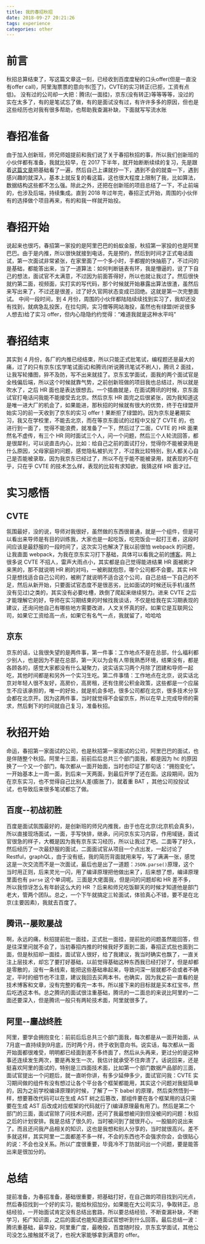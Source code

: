 ```yaml
---
title: 我的春招秋招
date: 2018-09-27 20:21:26
tags: experience
categories: other
---
```

# 前言
秋招总算结束了，写这篇文章这一刻，已经收到百度度秘的口头offer(但是一直没有offer call)，阿里淘票票的意向书(签了)，CVTE的实习转正(已拒，工资有点低)。
没有过的公司却一大把：腾讯(一面挂)，京东(没有转正)等等等等，没过的实在太多了，有的是笔试忘了做，有的是面试没有过，有许许多多的原因，但也是这些经历也对我有很多帮助，也帮助我查漏补缺，下面就写写流水账

# 春招准备
由于加入创新班，师兄师姐提前和我们说了关于春招秋招的事，所以我们创新班的小伙伴都有准备，我就比较早，在 2017 下半年，就开始断断续续的复习，先是跟着[这篇文章](https://github.com/markyun/My-blog/blob/master/Front-end-Developer-Questions/Questions-and-Answers/README.md)把基础看了一遍，然后自己上课就抄一下，遇到不会的就查一下，遇到感兴趣的就深入，基本上就反复的看这篇，这也很大程度上限制了我，比如算法，数据结构这些都不怎么强。除此之外，还把在创新班的项目总结了一下，不止前端的，也涉及后端，持续集成。直到 2018 年过年完，春招正式开始，周围的小伙伴有的选择做个项目再来，有的和我一样就开始投。

# 春招开始
说起来也很巧，春招第一家投的是阿里巴巴的蚂蚁金服，秋招第一家投的也是阿里巴巴。由于是内推，所以很快就接到电话，先是预约，然后到时间才正式电话面试，第一次面试非常紧张，在家里面了一个多小时，手都握的快抽筋了，不过问的是基础，都能答出来，当了一道算法：如何判断链表有环，我是懵逼的，说了下自己的想法，面试官不太满意，不过因为前面答得好，所以也就让我过了。然后很快就约第二面，视频面，实打实的写代码，那个时候就开始暴露出算法很渣，虽然后来写出来了，不过还是很差，过了好久官网状态变成已回绝。这就是第一次完整面试。
中间一段时间，到 4 月份，周围的小伙伴都陆陆续续找到实习了，我却还没有找到，就病急乱投医，在拉勾网，实习僧等网站海投，虽然也有绿盟(听说很多人想去)给了实习 offer，但内心隐隐约约觉得：“难道我就是这种水平吗”

# 春招结束
其实到 4 月份，各厂的内推已经结束，所以只能正式批笔试，编程题还是最大的痛，过了的只有京东(玄学笔试面试)和腾讯(听说腾讯笔试不刷人)，腾讯 2 面挂，让我写轮播图，猝不及防，写不出来就挂了。京东玄学面试，面我的两个面试官是全栈偏后端，所以这个时候就靠气势，之前创新班做的项目我也总结过，所以就是吹水了，之后 HR 面也是表达很想去。一个插曲就是，在面试腾讯的时候，京东面试官打电话问我能不能接受去北京。然后京东 HR 面完之后很紧张，因为我知道这是唯一进大厂的机会了，如果能进，那秋招的时候就有很大的优势，终于在绿盟开始实习的前一天收到了京东的实习 offer！果断拒了绿盟的。因为京东是暑期实习，我又在学校里，不能去北京，而在等京东面试的过程中又投了 CVTE 的，也进行到一面了，觉得不能浪费，就准备了一下，然后过了二面，CVTE 的 HR 面果然名不虚传，有三个 HR 同时面试三个人，问一个问题，然后三个人轮流回答，都是很犀利，可以说直击内心，比如：给自己之前的面试打分，觉得你不能被录用是什么原因，父母家庭的问题，感觉隐私被扒光了，不过我比较特别，别人都关心自己是否能被录取，因为我京东已经过了，所以不在乎能不能被录用，就表现的不在乎，只在乎 CVTE 的技术怎么样，表现的比较有求知欲，我猜这样 HR 面才过。

# 实习感悟
## CVTE
氛围最好，没的说，导师对我很好，虽然做的东西很普通，就是一个组件，但是可以看出来导师是有目的训练我，大家也是一起吃饭，吃完饭会一起打王者，这段时间应该是最舒服的一段时间了，这次实习也解决了我以前很怕 webpack 的问题，让我直面 webpack，为我在京东实习打下基础，具体可以看我之前的[博客](https://recallhyx.github.io/2018/06/13/%E4%BB%8EWebpack%E7%9A%84Output%E7%9C%8B%E6%A8%A1%E5%9D%97%E8%A7%84%E8%8C%83/)。网上很多说 CVTE 不招人，雷声大雨点小，其实都是自己觉得能进结果 HR 面被刷才来黑的，那不就说明 HR 刷的对吗，一被刷就抱怨，哪个公司都不会要。其实 HR 只是想找适合自己公司的，被刷了就说明不适合这个公司，自己总结一下自己的不足，然后从新开始，只要面试官态度不是很恶劣，比如面试的时候还玩手机(虽然没有见过)之类的，其实没有必要吐槽，跌倒了爬起来继续努力。进来 CVTE 之后才能理解它的好，导师在实习期结束的时候找我谈话，不仅是给我在实习期表现的建议，还询问他自己有哪些地方需要改进，人文关怀真的好。如果它是互联网公司，如果它工资给高一点，如果它有名气一点，我就留了，哈哈哈
## 京东
京东的话，让我很失望的是两件事，第一件事：工作地点不是在总部，什么福利都少别人，也是因为不是在总部，第一天以为会有人带我熟悉环境，结果没有，都是各顾各的，感觉大家都没有什么凝聚力，说实话实习两个月除了团建和导师一起吃，其他时间都是和另外一个实习生吃。第二件事情：工作地点在北京，说实话北京对年轻人很不友好，高房价，高房租，还有住房公积金政策，这些都是一个应届生不应该承担的，唯一的好处，就是机会多吧，很多公司都在北京，很多技术分享会都在北京开。因为这两件事，当时就觉得不会留京东，所以在早上完成导师的需求，然后剩下的时间就自己复习，准备秋招。

# 秋招开始
命运，春招第一家面试的公司，也是秋招第一家面试的公司，阿里巴巴的面试，也是伴随整个秋招。阿里十三面，前前后后总共三个部门面我，都是因为 hc 的原因换了一个又一个部门，每次都从一面开始面，当时也印证了那句话：“拥抱变化”。一开始基本上一周一面，到后来一天两面，到最后开学了还在面。这段期间，因为在京东实习，也不觉得自己比别人差(膨胀了)，就着重 BAT ，其他公司投投试试，也导致后来很多笔试都忘了做。

## 百度--初战初胜
百度是面试氛围最好的，是创新班的师兄内推我，由于也在北京(北京机会真多)，所以直接现场面试，一面，手写快排，继承，问问京东实习内容，作用域链，面试官很急的样子，大概是因为我有京东实习经历，所以让我过了吧。二面等了好久，然后经历了一次最舒服的面试，二面面试官从项目一个点出发，一起讨论了 Restful，graphQL，由于没有纸，我的简历背面就用来写，写了满满一张，感觉这是一次交流而不是一次面试，最后也是出了一道题：`JSON.parse()`原理，这个当时用正则，后来灵光一闪，用了编译原理把他做出来了，后来想了想，编译原理里面也有 `parse` 这个单词呢。三面是大佬面我，但是问的问题却和 HR 差不多，所以我惊讶怎么有年龄这么大的 HR ？后来和师兄吃饭聊天的时候才知道他是部门老大，管两个团队。总之，一个下午就搞定三轮面试，体验真心不错，要不是在北京(主要因素)，我就去百度了。

## 腾讯--屡败屡战
啊，永远的痛，秋招提前批一面挂，正式批一面挂，提前批的问题虽然能回答，但是往深里问就不会了，当初春招内推的时候我好歹面到二面，春招正式批也面到二面，但是秋招却一面挂，面试官人很好，给了我建议，我当时确实也飘了，一直关注上层技术，却忘了要打好基础，以前觉得基础这种东西我已经打好了，但是却都是零散的，没有一条线索，能把这些基础串起来，导致问深一层就都不会或者不确定，平时的细节也不注意，建议我回去买两本书，也确实，因为我之前一直看的是技术博客和文章，没有完整的看完一本书，所以接下来的目标就是买本红宝书，然后吃透这本书。总之腾讯的面试很注重基础，腾讯的一二面总的来说比阿里的一二面还要深入，但是腾讯一般只有两轮技术面，阿里就很多了。

## 阿里--鏖战终胜
阿里，要学会拥抱变化：前前后后总共三个部门面我，每次都是从一面开始面，从7月底一直持续到9月底，历时两个月，终于收到意向书。说实话，每次都从一面开始面都很难受，明明都已经面到差不多终面了，然后从头再来，更过分的是这种事还连续发生两次，要是再发生一次，我估计就承受不住奔溃了。话说回来，还是挺喜欢阿里的面试的，特别是三四面技术面，比如第一个部门数据产品部的三面，面试官提出一个问题后，就一直听你讲，有多少延伸多少，面试官问我：CVTE 实习期间做的组件有没有想过让各个平台各个框架都能用，其实这个问题对我挺简单的，因为之前学校编译原理的时候，了解了一下 babel 的原理，然后突然悟到一样，想要篡改代码可以在生成 AST 树之后篡改，那组件要在各个框架用的话只需要在生成 AST 后改成对应框架的代码就行了(编译原理最有用了)。然后是第二个部门的三面，面试官除了问技术问题，还问了我最想被问到但没被问的问题：秋招之后的计划安排。我是总结了很久的，当时被问到了就很开心，一股脑的说出来了。而且还问我产品相关的知识，这也是我想和别人分享的，当时就很高兴。差不多就这样，其实阿里一二面都差不多一样，不会的东西也不会强求你会，会很贴心的说：不会也没关系。所以广度很重要，毕竟冷不丁防就问出一个问题，要是能答出来是很加分的。

# 总结
提前准备，为春招准备，基础很重要，把基础打好，在自己做的项目找到闪光点，然后春招找到一个好的实习，能给秋招加分。如果能在大公司实习，争取转正。总结经验，一开始面试肯定没有总结出套路，所以要总结经验，不断查漏补缺，不断学习，拓广知识面，之后的面试也能知道面试官想听到什么回答。最后总结一波：腾讯重基础，最早投，阿里重广度，最晚投，百度随时投，京东玄学面试，其他公司没怎么接触就不说了，也祝大家能够拿到满意的 offer。